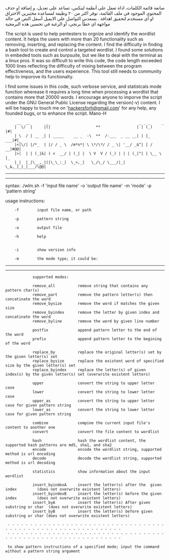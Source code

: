 صانعة قائمة الكلمات، اداة تعمل على أنظمة لينكس، تساعد على تعديل، و إضافة او حذف المحتوى الموجود في ملف القائمة، توفر اكثر من ٢٠ وظيفة لمساعدة مختبرين الاختراق او أي مستخدم لتحقيق اهدافة 
. يسعدني التواصل على الايميل أسفل النص في حالة مواجهة اي خطأ برنجي، أو الرغبة في تحسين هذه البرمجية

The script is used to help pentesters to orgnize and identify the wordlist content. It helps the users with more than 20 functionality such as removing, inserting, and replacing the content. I find the difficulty in finding a bash tool to create and control a targeted wordlist. I found some solutions in embeded tools such as burpsuite, but we like to deal with the terminal as a linux pros. It was so difficult to write this code, the code length exceeded 1000 lines reflecting the difficulty of mixing between the program effectiveness, and the users experience. This tool still needs to community help to imporove its functionalty.

I find some issues in this code, such verbose service, and statistcals mode function wherease it requires a long time when processing a wordlist that contains more that 20000 words. I encourage anyone to imporve the script under the GNU General Public License regarding the version(-v) content. I will be happy to touch me on 'hackersforh@gmail.com' for any help, any founded bugs, or to enhance the script.                                                           Mano-H



         __  __       _                                        _ _ _     _   
        |  \/  |     |(|                    **                | | (_)   |#|  
        | \  / | __ _| | _____    __ _  -\  **  /-___  _ __ __| | |_ ___|#|_ 
        |<|\/| |/*_  | |/ / _ \  /m*n*| \ \*/\*/ / _ \| '__/ _&^| | / __|#@@|   
        |>|  | | (_|&| ) <  __/ | (_| |  \ V  V / (_) | | | (_|^| | \__ \ |_    
        |_|  |_|\__,_|(|\_\_:_|  \_>,_|   \_/\_/ \___/|_|  \_&,_|_|_|___/\@@|   
 


   - - - - - - - - - - - - - - - - - - - - - - - - - - - - - - - - - - - - - - - - - - - - - - - - - - - - - - - - - - - - -
   - - - - - - - - - - - - - - - - - - - - - - - - - - - - - - - - - - - - - - - - - - - - - - - - - - - - - - - - - - - - -                                          
                                                                                                                                                                      
                                                                                                                                                                      
   syntax: ./wlm.sh -f 'input file name' -o 'output file name' -m 'mode' -p 'pattern string'                                                                          
                                                                                                                                                                      
   usage instructions:                                                                                                                                                
                                                                                                                                                                      
        -f        input file name, or path                                                                                                                            
                                                                                                                                                                      
        -p        pattern string                                                                                                                                      
                                                                                                                                                                      
        -o        output file                                                                                                                                         
                                                                                                                                                                      
        -h        help                            
        
                                                                                                                                                                      
        -i        show version info                                                                                                                                                                                                                    
                                                                                                                                                                      
        -m        the mode type; it could be:                                                                                                                         
                                                                                                                                                                      
   - - - - - - - - - - - - - - - - - - - - - - - - - - - - - - - - - - - - - - - - - - - - - - - - - - - - - - - - - - - - -                                          
   - - - - - - - - - - - - - - - - - - - - - - - - - - - - - - - - - - - - - - - - - - - - - - - - - - - - - - - - - - - - -                                          
                                                                                                                                                                      
                supported modes:                                                                                                                                      
                                                                                                                                                                      
                remove_all          remove string that contains any pattern char(s)                                                                                   
                remove_part         remove the pattern letter(s) then concatinate the word                                                                            
                remove_bysize       remove the word if matches the given size                                                                                         
                remove_byindex      remove the letter by given index and concatinate the word                                                                         
                remove_byline       remove the word by given line number                                                                                              
                                                                                                                                                                      
                postfix             append pattern letter to the end of the word                                                                                      
                prefix              append pattern letter to the begining of the word                                                                                 
                                                                                                                                                                      
                replace_by          replace the original letter(s) set by the given letter(s) set                                                                     
                replace_bysize      replace the existent word of specified size by the given letter(s) set                                                            
                replace_byindex     replace the letter(s) of given index(s) by the given letter(s) set (overwrite existent letters)                                   
                                                                                                                                                                      
                upper               convert the string to upper letter case                                                                                           
                lower               convert the string to lower letter case                                                                                           
                upper_as            convert the string to upper letter case for given pattern string                                                                  
                lower_as            convert the string to lower letter case for given pattern string                                                                  
                                                                                                                                                                      
                combine             compine the current input file's content to another one                                                                           
                convert             convert the file content to wordlist                                                                                              
                                                                                                                                                                      
                hash                hash the wordlist content, the supported hash patterns are md5, sha1, and sha2                                                    
                encode              encode the wordlist string, supported method is url encoding                                                                      
                decode              decode the wordlist string, supported method is url decoding                                                                      
                                                                                                                                                                      
                statistics          show information about the input wordlist                                                                                         
                                                                                                                                                                      
                insert_byindexA     insert the letter(s) after the  given index         (does not overwrite existent letters)                                         
                insert_byindexB     insert the letter(s) before the given index         (does not overwrite existent letters)                                         
                insert_byA          insert the letter(s) After given substring or char  (does not overwrite existent letters)                                         
                insert_byB          insert the letter(s) before given substring or char (does not overwrite existent letters)                                         
                                                                                                                                                                      
     - - - - - - - - - - - - - - - - - - - - - - - - - - - - - - - - - - - - - - - - - - - - - - - - - - - - - - - - - - - - -                                        
     - - - - - - - - - - - - - - - - - - - - - - - - - - - - - - - - - - - - - - - - - - - - - - - - - - - - - - - - - - - - -                                        
                                                                                                                                                                      
     to show pattern instructions of a specified mode; input the command without a pattern string argument    
